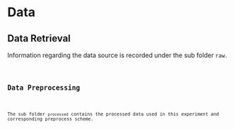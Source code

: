 <h1>Data</h1>

<h2>Data Retrieval</h2>

<p>Information regarding the data source is recorded under the sub folder <code>raw<code>.</p>

<h2>Data Preprocessing</h2>

<p>The sub folder <code>processed</code> contains the processed data used in this experiment and corresponding preprocess scheme.</p>
